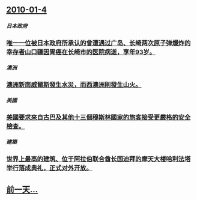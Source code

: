 ## [2010-01-4](/zh/news/2010/01/4/index.md)

##### 日本政府
### [ 唯一一位被日本政府所承认的曾遭遇过广岛、长崎两次原子弹爆炸的幸存者山口疆因胃癌在长崎市的医院病逝，享年93岁。](/zh/news/2010/01/4/唯一一位被日本政府所承认的曾遭遇过广岛-长崎两次原子弹爆炸的幸存者山口疆因胃癌在长崎市的医院病逝-享年93岁.md)
##### 澳洲
### [ 澳洲新南威爾斯發生水災，而西澳洲則發生山火。](/zh/news/2010/01/4/澳洲新南威爾斯發生水災-而西澳洲則發生山火.md)
##### 美國
### [ 美國要求來自古巴及其他十三個穆斯林國家的旅客接受更嚴格的安全檢查。](/zh/news/2010/01/4/美國要求來自古巴及其他十三個穆斯林國家的旅客接受更嚴格的安全檢查.md)
##### 建築
### [ 世界上最高的建筑、位于阿拉伯联合酋长国迪拜的摩天大楼哈利法塔举行落成典礼，正式对外开放。](/zh/news/2010/01/4/世界上最高的建筑-位于阿拉伯联合酋长国迪拜的摩天大楼哈利法塔举行落成典礼-正式对外开放.md)
## [前一天...](/zh/news/2010/01/3/index.md)

